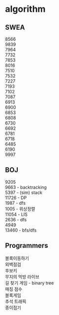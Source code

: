 # algorithm

## SWEA
8566 </br>
9839 </br>
7964 </br>
7732 </br>
7853 </br>
8016 </br>
7510 </br>
7532 </br>
7227 </br>
7193 </br>
7102 </br>
7087 </br>
6913 </br>
6900 </br>
6853 </br>
6808 </br>
6730 </br>
6692 </br>
6781 </br>
6718 </br>
6485 </br>
6190 </br>
9997 </br>

## BOJ
9205 </br>
9663 - backtracking </br>
5397 - (sim) stack </br>
11726 - DP </br>
1987 - dfs </br>
1005 - 위상정렬</br>
11054 - LIS</br>
2636 - dfs </br>
4949 </br>
13460 - bfs/dfs</br>

## Programmers
블록이동하기 </br>
외벽점검 </br>
후보키 </br>
무지의 먹방 라이브 </br>
길 찾기 게임 - binary tree </br>
매칭 점수 </br>
블록게임</br>
추석 트래픽 </br>
종이접기 </br>

